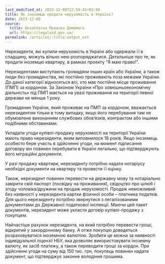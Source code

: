 ```yaml
---
last_modified_at: 2023-12-08T12:59:41+02:00
title: Як іноземцю продати нерухомість в Україні?
date: 2023-12-08
source:
  title: Безоплатна Правова Домомога
  url: https://legalaid.gov.ua/
permalink: /articles/:title:output_ext
---
```


Нерезиденти, які купили нерухомість в Україні або одержали її в спадщину, можуть вільно нею розпоряджатися. Детальніше про те, як продати іноземцю квартиру, в рамках проекту "Я маю право!".

Нерезидентами виступають громадяни інших країн або України, а також люди без громадянства, які постійно проживають поза межами України. До даної категорії відносяться всі, хто має постійне місце проживання (ПМП) за кордоном. За Законом України «Про зовнішньоекономічну діяльність» під ПМП мається на увазі проживання на території певної держави не менше 1 року.

Громадянин України, який проживає на ПМП за кордоном, вважається нерезидентом тільки в тому випадку, якщо його перебування там не обумовлене виконанням службових обов’язків, контрактом або іншими подібними обставинами.

Укладати угоди купівлі-продажу нерухомості на території України мають право нерезиденти, яким виповнилося 18 років. Якщо іноземець особисто бере участь в здійсненні угоди, на момент підписання договору він повинен перебувати в Україні легально, що підтверджують його міграційні документи.

У разі продажу квартири, нерезиденту потрібно надати нотаріусу необхідні документи на квартиру та провести її оцінку.

Також, нерезидент повинен перевести на державну мову та нотаріально завірити свій паспорт (посвідку на проживання), свідоцтво про шлюб і згоду чоловіка/дружини на продаж нерухомості. Продаж неможливий без наявності у нерезидента картки фізичної особи – платника податків. Для цього нерезиденту потрібно звернутися з легалізованими документами до Державної податкової інспекції. Маючи цей пакет документів, нерезидент може укласти договір купівлі-продажу з покупцем.

Найчастіше рахунок нерезидента, на який потрібно перевести гроші, відкритий у закордонному банку. А отже покупцю доведеться розраховуватися іноземною валютою. Зробити це можна за наявності індивідуальної ліцензії НБУ, яка дозволяє використовувати іноземну валюту, як засіб платежу, а також переводити гроші за кордон. При здійсненні угоди на суму від 150 тис. грн, покупець повинен надати документ, що підтверджує законне володіння грошима.
